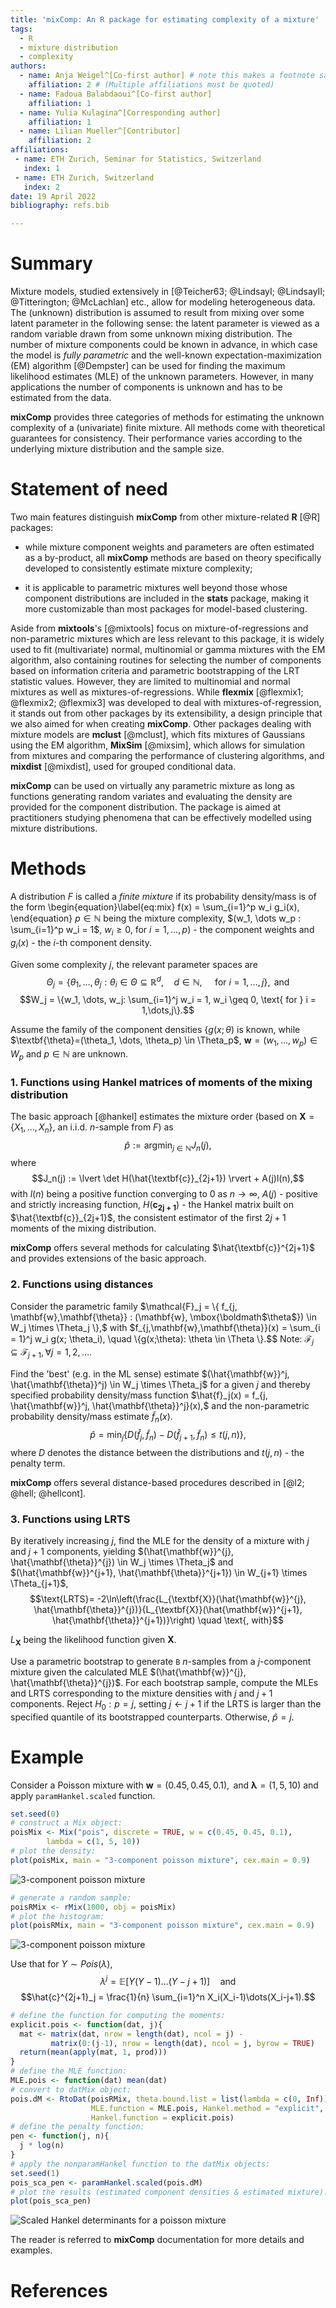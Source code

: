 ```yaml
---
title: 'mixComp: An R package for estimating complexity of a mixture'
tags:
  - R
  - mixture distribution
  - complexity
authors:
  - name: Anja Weigel^[Co-first author] # note this makes a footnote saying 'Co-first author'
    affiliation: 2 # (Multiple affiliations must be quoted)
  - name: Fadoua Balabdaoui^[Co-first author] 
    affiliation: 1
  - name: Yulia Kulagina^[Corresponding author] 
    affiliation: 1
  - name: Lilian Mueller^[Contributor]
    affiliation: 2
affiliations:
 - name: ETH Zurich, Seminar for Statistics, Switzerland
   index: 1
 - name: ETH Zurich, Switzerland
   index: 2
date: 19 April 2022
bibliography: refs.bib

---
```


# Summary

Mixture models, studied extensively in [@Teicher63; @LindsayI; @LindsayII; @Titterington; @McLachlan] etc., allow for modeling heterogeneous data. The (unknown) distribution is assumed to result from mixing over some latent parameter in the following sense: the latent parameter is viewed as a random variable drawn from some unknown mixing distribution. The number of mixture components could be known in advance, in which case the model is *fully parametric* and the well-known expectation-maximization (EM) algorithm [@Dempster] can be used for finding the maximum likelihood estimates (MLE) of the unknown parameters. However, in many applications the number of components is unknown and has to be estimated from the data. 

**mixComp** provides three categories of methods for estimating the unknown complexity of a (univariate) finite mixture. All methods come with theoretical guarantees for consistency. Their performance varies according to the underlying mixture distribution and the sample size.

# Statement of need

Two main features distinguish **mixComp** from other mixture-related **R** [@R] packages: 

- while mixture component weights and parameters are often estimated as a by-product, all **mixComp** methods are based on theory specifically developed to consistently estimate mixture complexity;

- it is applicable to parametric mixtures well beyond those whose component distributions are included in the **stats** package, making it more customizable than most packages for model-based clustering. 

Aside from **mixtools**'s [@mixtools] focus on mixture-of-regressions and non-parametric mixtures which are less relevant to this package, it is widely used to fit (multivariate) normal, multinomial or gamma mixtures with the EM algorithm, also containing routines for selecting the number of components based on information criteria and parametric bootstrapping of the LRT statistic values. However, they are limited to multinomial and normal mixtures as well as mixtures-of-regressions. While **flexmix** [@flexmix1; @flexmix2; @flexmix3] was developed to deal with mixtures-of-regression, it stands out from other packages by its extensibility, a design principle that we also aimed for when creating **mixComp**. Other packages dealing with mixture models are **mclust** [@mclust], which fits mixtures of Gaussians using the EM algorithm, **MixSim** [@mixsim], which allows for simulation from mixtures and comparing the performance of clustering algorithms, and **mixdist** [@mixdist], used for grouped conditional data. 

**mixComp** can be used on virtually any parametric mixture as long as functions generating random variates and evaluating the density are provided for the component distribution. The package is aimed at practitioners studying phenomena that can be effectively modelled using mixture distributions. 

# Methods

A distribution $F$ is called a *finite mixture* if its probability density/mass is of the form
\begin{equation}\label{eq:mix}
f(x) = \sum_{i=1}^p w_i g_i(x),
\end{equation}
$p \in \mathbb{N}$ being the mixture complexity, $(w_1, \dots w_p : \sum_{i=1}^p w_i = 1$, $w_i \geq 0,$ for $i=1,\dots,p)$ - the component weights and $g_i(x)$ - the $i$-th component density. 

Given some complexity $j$, the relevant parameter spaces are
$$\Theta_j = \{\theta_1, \dots, \theta_j: \theta_i \in \Theta \subseteq \mathbb{R}^d, \quad d \in \mathbb{N}, \quad \text{ for } i = 1,\dots,j\}, \text { and }$$
$$W_j = \{w_1, \dots, w_j: \sum_{i=1}^j w_i = 1, w_i \geq 0, \text{ for } i = 1,\dots,j\}.$$

Assume the family of the component densities $\{g(x; \theta)$ is known, while $\textbf{\theta}=(\theta_1, \dots, \theta_p) \in \Theta_p$, $\textbf{w} = (w_1, \dots, w_p) \in W_p$ and $p \in \mathbb{N}$ are unknown. 

### 1. Functions using Hankel matrices of moments of the mixing distribution

The basic approach [@hankel] estimates the mixture order (based on $\textbf{X} = \{X_1, \dots, X_n\}$, an i.i.d. $n$-sample from $F$) as
$$\hat{p} := \text{argmin}_{j \in \mathbb{N}} J_n(j),$$
where 
$$J_n(j) := \lvert \det H(\hat{\textbf{c}}_{2j+1}) \rvert + A(j)l(n),$$
with $l(n)$ being a positive function converging to $0$ as $n\to\infty$, $A(j)$ - positive and strictly increasing function,
$H(\mathbf{c_{2j+1}})$ - the Hankel matrix built on $\hat{\textbf{c}}_{2j+1}$, the consistent estimator of the first $2j+1$ moments of the mixing distribution. 

**mixComp** offers several methods for calculating $\hat{\textbf{c}}^{2j+1}$ and provides extensions of the basic approach.

### 2. Functions using distances

Consider the parametric family $\mathcal{F}_j = \{ f_{j, \mathbf{w},\mathbf{\theta}} : (\mathbf{w}, \mbox{\boldmath$\theta$}) \in W_j \times \Theta_j \},$
with $f_{j,\mathbf{w},\mathbf{\theta}}(x) = \sum_{i = 1}^j w_i g(x; \theta_i), \quad \{g(x;\theta): \theta \in \Theta \}.$$ 
Note: $\mathcal{F}_j \subseteq \mathcal{F}_{j+1}, \forall j = 1,2, \dots$.

Find the 'best' (e.g. in the ML sense) estimate $(\hat{\mathbf{w}}^j, \hat{\mathbf{\theta}}^j) \in W_j \times \Theta_j$ for a given $j$ and thereby specified probability density/mass function $\hat{f}_j(x) = f_{j, \hat{\mathbf{w}}^j, \hat{\mathbf{\theta}}^j}(x),$
and the non-parametric probability density/mass estimate $\tilde{f}_n(x)$.  
$$\hat{p} = \min_j \big\{D(\hat{f}_j, \tilde{f}_n) - D(\hat{f}_{j+1}, \tilde{f}_n) \leq t(j,n) \big\},$$ 
where $D$ denotes the distance between the distributions and $t(j,n)$ - the penalty term.

**mixComp** offers several distance-based procedures described in [@l2; @hell; @hellcont]. 

### 3. Functions using LRTS

By iteratively increasing $j$, find the MLE for the density of a mixture with $j$ and $j+1$ components, yielding $(\hat{\mathbf{w}}^{j}, \hat{\mathbf{\theta}}^{j}) \in W_j \times \Theta_j$ and $(\hat{\mathbf{w}}^{j+1}, \hat{\mathbf{\theta}}^{j+1}) \in W_{j+1} \times \Theta_{j+1}$,
$$\text{LRTS}= -2\ln\left(\frac{L_{\textbf{X}}(\hat{\mathbf{w}}^{j}, \hat{\mathbf{\theta}}^{j})}{L_{\textbf{X}}(\hat{\mathbf{w}}^{j+1}, \hat{\mathbf{\theta}}^{j+1})}\right) \quad \text{, with}$$

$L_{\textbf{X}}$ being the likelihood function given ${\textbf{X}}$.

Use a parametric bootstrap to generate `B` $n$-samples from a $j$-component mixture given the calculated MLE $(\hat{\mathbf{w}}^{j}, \hat{\mathbf{\theta}}^{j})$. For each bootstrap sample, compute the MLEs and LRTS corresponding to the mixture densities with $j$ and $j+1$ components. Reject $H_0: p = j$, setting $j \leftarrow j+1$ if the LRTS is larger than the specified quantile of its bootstrapped counterparts. Otherwise, $\hat{p} = j$. 

# Example

Consider a Poisson mixture with $\mathbf{w}=(0.45,0.45,0.1), \textrm{ and } \mathbf{\lambda}=(1,5,10)$ and apply `paramHankel.scaled` function. 

``` r
set.seed(0)
# construct a Mix object:
poisMix <- Mix("pois", discrete = TRUE, w = c(0.45, 0.45, 0.1), 
		lambda = c(1, 5, 10))
# plot the density:
plot(poisMix, main = "3-component poisson mixture", cex.main = 0.9)
```

![3-component poisson mixture](figures/poisMix.png) 

``` r
# generate a random sample:
poisRMix <- rMix(1000, obj = poisMix)
# plot the histogram:
plot(poisRMix, main = "3-component poisson mixture", cex.main = 0.9)
```

![3-component poisson mixture](figures/poisRMix.png) 

Use that for $Y \sim Pois(\lambda)$,
$$\lambda^j = \mathbb{E}[Y(Y-1)\dots(Y-j+1)] \quad \textrm{and}$$
$$\hat{c}^{2j+1}_j = \frac{1}{n} \sum_{i=1}^n X_i(X_i-1)\dots(X_i-j+1).$$

``` r
# define the function for computing the moments:
explicit.pois <- function(dat, j){
  mat <- matrix(dat, nrow = length(dat), ncol = j) - 
         matrix(0:(j-1), nrow = length(dat), ncol = j, byrow = TRUE)
  return(mean(apply(mat, 1, prod)))
}
# define the MLE function:
MLE.pois <- function(dat) mean(dat)
# convert to datMix object:
pois.dM <- RtoDat(poisRMix, theta.bound.list = list(lambda = c(0, Inf)), 
                  MLE.function = MLE.pois, Hankel.method = "explicit",
                  Hankel.function = explicit.pois)
# define the penalty function:
pen <- function(j, n){
  j * log(n)
}
# apply the nonparamHankel function to the datMix objects:
set.seed(1)
pois_sca_pen <- paramHankel.scaled(pois.dM)
# plot the results (estimated component densities & estimated mixture):
plot(pois_sca_pen)
```
![Scaled Hankel determinants for a poisson mixture](figures/p_art_1.png)

The reader is referred to **mixComp** documentation for more details and examples. 

# References
